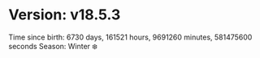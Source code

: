 # Version: v18.5.3
Time since birth: 6730 days, 161521 hours, 9691260 minutes, 581475600 seconds
Season: Winter ❄️
